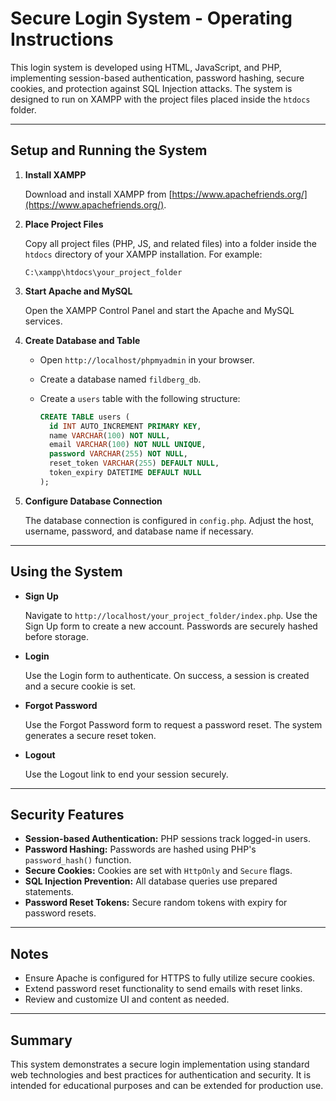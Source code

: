 # Secure Login System - Operating Instructions

This login system is developed using HTML, JavaScript, and PHP, implementing session-based authentication, password hashing, secure cookies, and protection against SQL Injection attacks. The system is designed to run on XAMPP with the project files placed inside the `htdocs` folder.

---

## Setup and Running the System

1. **Install XAMPP**

   Download and install XAMPP from [https://www.apachefriends.org/](https://www.apachefriends.org/).

2. **Place Project Files**

   Copy all project files (PHP, JS, and related files) into a folder inside the `htdocs` directory of your XAMPP installation. For example:

   ```
   C:\xampp\htdocs\your_project_folder
   ```

3. **Start Apache and MySQL**

   Open the XAMPP Control Panel and start the Apache and MySQL services.

4. **Create Database and Table**

   - Open `http://localhost/phpmyadmin` in your browser.
   - Create a database named `fildberg_db`.
   - Create a `users` table with the following structure:

     ```sql
     CREATE TABLE users (
       id INT AUTO_INCREMENT PRIMARY KEY,
       name VARCHAR(100) NOT NULL,
       email VARCHAR(100) NOT NULL UNIQUE,
       password VARCHAR(255) NOT NULL,
       reset_token VARCHAR(255) DEFAULT NULL,
       token_expiry DATETIME DEFAULT NULL
     );
     ```

5. **Configure Database Connection**

   The database connection is configured in `config.php`. Adjust the host, username, password, and database name if necessary.

---

## Using the System

- **Sign Up**

  Navigate to `http://localhost/your_project_folder/index.php`. Use the Sign Up form to create a new account. Passwords are securely hashed before storage.

- **Login**

  Use the Login form to authenticate. On success, a session is created and a secure cookie is set.

- **Forgot Password**

  Use the Forgot Password form to request a password reset. The system generates a secure reset token.

- **Logout**

  Use the Logout link to end your session securely.

---

## Security Features

- **Session-based Authentication:** PHP sessions track logged-in users.
- **Password Hashing:** Passwords are hashed using PHP's `password_hash()` function.
- **Secure Cookies:** Cookies are set with `HttpOnly` and `Secure` flags.
- **SQL Injection Prevention:** All database queries use prepared statements.
- **Password Reset Tokens:** Secure random tokens with expiry for password resets.

---

## Notes

- Ensure Apache is configured for HTTPS to fully utilize secure cookies.
- Extend password reset functionality to send emails with reset links.
- Review and customize UI and content as needed.

---

## Summary

This system demonstrates a secure login implementation using standard web technologies and best practices for authentication and security. It is intended for educational purposes and can be extended for production use.
